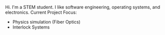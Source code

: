 Hi. I'm a STEM student. I like software engineering, operating systems, and electronics. 
Current Project Focus:
- Physics simulation (Fiber Optics)
- Interlock Systems



